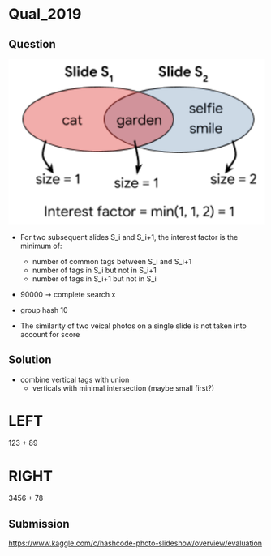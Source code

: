 # Qual_2019

## Question

![](images/20210214_200219.png)

* For two subsequent slides S_i and S_i+1, the interest factor is the minimum of:
  * number of common tags between S_i and S_i+1
  * number of tags in S_i but not in S_i+1
  * number of tags in S_i+1 but not in S_i

* 90000 -> complete search x
* group hash 10

* The similarity of two veical photos on a single slide is not taken into account for score

## Solution

* combine vertical tags with union
  * verticals with minimal intersection (maybe small first?)

# LEFT 

123 + 89

# RIGHT

3456 + 78


## Submission

https://www.kaggle.com/c/hashcode-photo-slideshow/overview/evaluation